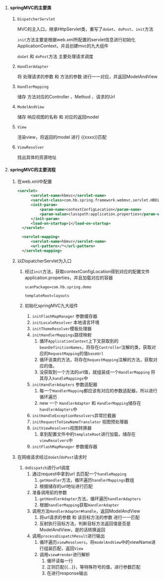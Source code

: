 1. #### springMVC的主要类

   1. `DispatcherServlet`

      MVC的主入口，继承HttpServlet类，重写了`doGet`、`doPost`、`init`方法

      `init`方法主要是根据web.xml所配置的servlet信息进行初始化ApplicationContext，并且创建mvc的九大组件

      `doGet` 和 `doPost`方法 主要处理请求调度

   2. `HandlerAdapter`

      将 处理请求的参数 和 方法的参数 进行一一对应，并返回ModelAndView

   3. `HandlerMapping`

      储存 方法对应的Controller 、Method 、请求的Url

   4. `ModelAndView`

      储存 响应视图的名称 和 对应的返回model

   5. `View`

      渲染view，将返回的model 进行 {{xxxx}}匹配

   6. `ViewResolver`

      找出具体的资源地址

      

2. #### springMVC的主要流程

   1. 在web.xml中配置

      ```xml
      <servlet>
      		<servlet-name>hbmvc</servlet-name>
      		<servlet-class>com.hb.spring.framework.webmvc.servlet.HBDispatcherServlet</servlet-class>
      		<init-param>
      			<param-name>contextConfigLocation</param-name>
      			<param-value>classpath:application.properties</param-value>
      		</init-param>
      		<load-on-startup>1</load-on-startup>
      	</servlet>
      
      	<servlet-mapping>
      		<servlet-name>hbmvc</servlet-name>
      		<url-pattern>/*</url-pattern>
      	</servlet-mapping>
      ```

      

   2. 以DispatcherServlet为入口

      1. 经过`init`方法，获取contextConfigLocation得到对应的配置文件application.properties，并且加载对应的容器

         ```properties
         scanPackage=com.hb.spring.demo
         
         templateRoot=layouts
         ```

      2. 初始化springMVC九大组件

         1. `initFlashMapManager` 参数缓存器
         2. `initLocaleResolver` 本地语言环境
         3. `initThemeResolver`模板处理器
         4. `initHandlerMappings`路径映射
            1. 循环`ApplicationContext`上下文获取到的`beanDefinitionNames`，将存在`Controller`注解的类，获取对应的`RequestMapping`的值`baseUrl`
            2. 循环该类的方法，将存在`RequestMapping`注解的方法，获取对应的值。
            3. 没获取到一个方法的url值，就组装成一个`HandlerMapping` 将其存入`handleMappings`中
         5. `initHandlerAdapters` 参数适配器
            1. 每一个`HandlerMapping`都应该有对应的参数适配器，所以进行循环遍历
            2. new 一个 `HandlerAdapter` 和 `HandlerMapping`储存在`handlerAdapters`中
         6. `initHandleExceptionResolvers`异常拦截器
         7. `initRequestToViewNameTranslator` 视图预处理器
         8. `initViewResolvers`视图转换器
            1. 拿到配置文件中的`templateRoot`进行加载，储存在`viewResolvers`中
         9. `initFlashMapManager` 参数缓存器

   3. 在网络请求经过`doGet`/`doPost`请求时

      1. `doDispatch`进行url调度
         1. 通过request中拿到url 去匹配一个`handleMapping`
            1. `getHandler`方法，循环遍历`handlerMappings`数组
            2. 根据储存的url地址进行匹配
         2. 准备调用前的参数
            1. `getHandlerAdapter`方法，循环遍历`handlerAdapters`
            2. 根据`handlerMapping`获取`HandlerAdapter`
         3. 调用方法`HandlerAdapter#handle`，返回ModelAndView
            1. 将url请求的参数 和 该目标方法的参数 进行一一匹配
            2. 反射执行目标方法，判断目标方法返回值是否是ModelAndView，是的话转换返回
         4. 调用`processDispatchResult`进行输出
            1. 循环遍历`viewResolvers`，将`modelAndView`中的viewName进行组装匹配，返回`View`
            2. 调用`view#render`进行解析
               1. 循环读每一行
               2. 正则匹配{{…}}，等特殊符号的值，进行参数匹配
               3. 在进行response输出

